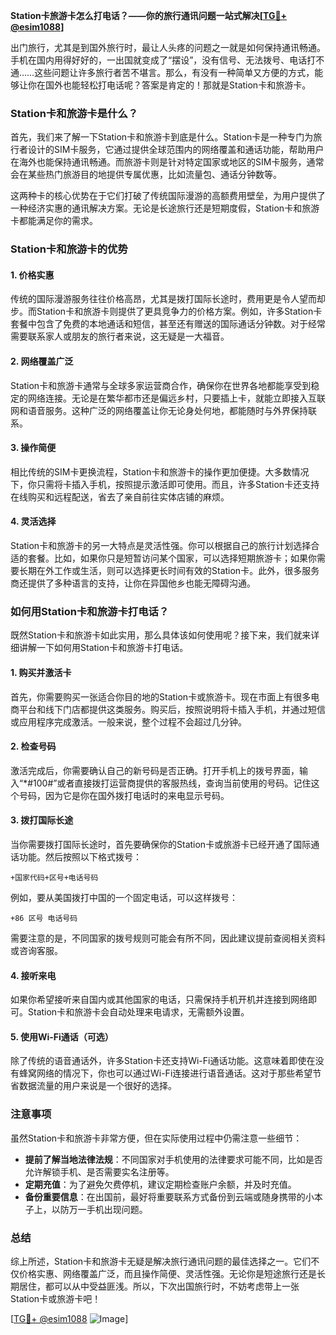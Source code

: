 **Station卡旅游卡怎么打电话？——你的旅行通讯问题一站式解决[[TG💪+ @esim1088](https://t.me/s/esim1088)]**

出门旅行，尤其是到国外旅行时，最让人头疼的问题之一就是如何保持通讯畅通。手机在国内用得好好的，一出国就变成了“摆设”，没有信号、无法拨号、电话打不通……这些问题让许多旅行者苦不堪言。那么，有没有一种简单又方便的方式，能够让你在国外也能轻松打电话呢？答案是肯定的！那就是Station卡和旅游卡。

### Station卡和旅游卡是什么？

首先，我们来了解一下Station卡和旅游卡到底是什么。Station卡是一种专门为旅行者设计的SIM卡服务，它通过提供全球范围内的网络覆盖和通话功能，帮助用户在海外也能保持通讯畅通。而旅游卡则是针对特定国家或地区的SIM卡服务，通常会在某些热门旅游目的地提供专属优惠，比如流量包、通话分钟数等。

这两种卡的核心优势在于它们打破了传统国际漫游的高额费用壁垒，为用户提供了一种经济实惠的通讯解决方案。无论是长途旅行还是短期度假，Station卡和旅游卡都能满足你的需求。

### Station卡和旅游卡的优势

#### 1. **价格实惠**
传统的国际漫游服务往往价格高昂，尤其是拨打国际长途时，费用更是令人望而却步。而Station卡和旅游卡则提供了更具竞争力的价格方案。例如，许多Station卡套餐中包含了免费的本地通话和短信，甚至还有赠送的国际通话分钟数。对于经常需要联系家人或朋友的旅行者来说，这无疑是一大福音。

#### 2. **网络覆盖广泛**
Station卡和旅游卡通常与全球多家运营商合作，确保你在世界各地都能享受到稳定的网络连接。无论是在繁华都市还是偏远乡村，只要插上卡，就能立即接入互联网和语音服务。这种广泛的网络覆盖让你无论身处何地，都能随时与外界保持联系。

#### 3. **操作简便**
相比传统的SIM卡更换流程，Station卡和旅游卡的操作更加便捷。大多数情况下，你只需将卡插入手机，按照提示激活即可使用。而且，许多Station卡还支持在线购买和远程配送，省去了亲自前往实体店铺的麻烦。

#### 4. **灵活选择**
Station卡和旅游卡的另一大特点是灵活性强。你可以根据自己的旅行计划选择合适的套餐。比如，如果你只是短暂访问某个国家，可以选择短期旅游卡；如果你需要长期在外工作或生活，则可以选择更长时间有效的Station卡。此外，很多服务商还提供了多种语言的支持，让你在异国他乡也能无障碍沟通。

### 如何用Station卡和旅游卡打电话？

既然Station卡和旅游卡如此实用，那么具体该如何使用呢？接下来，我们就来详细讲解一下如何用Station卡和旅游卡打电话。

#### 1. **购买并激活卡**
首先，你需要购买一张适合你目的地的Station卡或旅游卡。现在市面上有很多电商平台和线下门店都提供这类服务。购买后，按照说明将卡插入手机，并通过短信或应用程序完成激活。一般来说，整个过程不会超过几分钟。

#### 2. **检查号码**
激活完成后，你需要确认自己的新号码是否正确。打开手机上的拨号界面，输入“*#100#”或者直接拨打运营商提供的客服热线，查询当前使用的号码。记住这个号码，因为它是你在国外拨打电话时的来电显示号码。

#### 3. **拨打国际长途**
当你需要拨打国际长途时，首先要确保你的Station卡或旅游卡已经开通了国际通话功能。然后按照以下格式拨号：
```
+国家代码+区号+电话号码
```
例如，要从美国拨打中国的一个固定电话，可以这样拨号：
```
+86 区号 电话号码
```
需要注意的是，不同国家的拨号规则可能会有所不同，因此建议提前查阅相关资料或咨询客服。

#### 4. **接听来电**
如果你希望接听来自国内或其他国家的电话，只需保持手机开机并连接到网络即可。Station卡和旅游卡会自动处理来电请求，无需额外设置。

#### 5. **使用Wi-Fi通话（可选）**
除了传统的语音通话外，许多Station卡还支持Wi-Fi通话功能。这意味着即使在没有蜂窝网络的情况下，你也可以通过Wi-Fi连接进行语音通话。这对于那些希望节省数据流量的用户来说是一个很好的选择。

### 注意事项

虽然Station卡和旅游卡非常方便，但在实际使用过程中仍需注意一些细节：

- **提前了解当地法律法规**：不同国家对手机使用的法律要求可能不同，比如是否允许解锁手机、是否需要实名注册等。
- **定期充值**：为了避免欠费停机，建议定期检查账户余额，并及时充值。
- **备份重要信息**：在出国前，最好将重要联系方式备份到云端或随身携带的小本子上，以防万一手机出现问题。

### 总结

综上所述，Station卡和旅游卡无疑是解决旅行通讯问题的最佳选择之一。它们不仅价格实惠、网络覆盖广泛，而且操作简便、灵活性强。无论你是短途旅行还是长期居住，都可以从中受益匪浅。所以，下次出国旅行时，不妨考虑带上一张Station卡或旅游卡吧！

[[TG💪+ @esim1088](https://t.me/s/esim1088) ![Image](https://i.postimg.cc/4NQfJmqS/Snipaste-2025-05-13-00-14-12.png)]